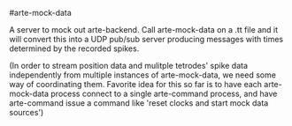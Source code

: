 #arte-mock-data

A server to mock out arte-backend. Call arte-mock-data on a .tt file and it will convert this into a UDP pub/sub server producing messages with times determined by the recorded spikes.

(In order to stream position data and mulitple tetrodes' spike data independently from multiple instances of arte-mock-data, we need some way of coordinating them. Favorite idea for this so far is to have each arte-mock-data process connect to a single arte-command process, and have arte-command issue a command like 'reset clocks and start mock data sources')